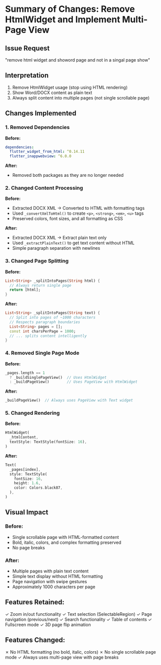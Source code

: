 # Summary of Changes: Remove HtmlWidget and Implement Multi-Page View

## Issue Request
"remove html widget and showord page and not in a singal page show"

## Interpretation
1. Remove HtmlWidget usage (stop using HTML rendering)
2. Show Word/DOCX content as plain text
3. Always split content into multiple pages (not single scrollable page)

## Changes Implemented

### 1. Removed Dependencies
**Before:**
```yaml
dependencies:
  flutter_widget_from_html: ^0.14.11
  flutter_inappwebview: ^6.0.0
```

**After:**
- Removed both packages as they are no longer needed

### 2. Changed Content Processing

**Before:**
- Extracted DOCX XML → Converted to HTML with formatting tags
- Used `_convertXmlToHtml()` to create `<p>`, `<strong>`, `<em>`, `<u>` tags
- Preserved colors, font sizes, and all formatting as CSS

**After:**
- Extracted DOCX XML → Extract plain text only
- Used `_extractPlainText()` to get text content without HTML
- Simple paragraph separation with newlines

### 3. Changed Page Splitting

**Before:**
```dart
List<String> _splitIntoPages(String html) {
  // Always return single page
  return [html];
}
```

**After:**
```dart
List<String> _splitIntoPages(String text) {
  // Split into pages of ~1000 characters
  // Respects paragraph boundaries
  List<String> pages = [];
  const int charsPerPage = 1000;
  // ... splits content intelligently
}
```

### 4. Removed Single Page Mode

**Before:**
```dart
_pages.length == 1
  ? _buildSinglePageView()  // Uses HtmlWidget
  : _buildPageView()        // Uses PageView with HtmlWidget
```

**After:**
```dart
_buildPageView()  // Always uses PageView with Text widget
```

### 5. Changed Rendering

**Before:**
```dart
HtmlWidget(
  _htmlContent,
  textStyle: TextStyle(fontSize: 16),
)
```

**After:**
```dart
Text(
  _pages[index],
  style: TextStyle(
    fontSize: 16,
    height: 1.6,
    color: Colors.black87,
  ),
)
```

## Visual Impact

### Before:
- Single scrollable page with HTML-formatted content
- Bold, italic, colors, and complex formatting preserved
- No page breaks

### After:
- Multiple pages with plain text content
- Simple text display without HTML formatting
- Page navigation with swipe gestures
- Approximately 1000 characters per page

## Features Retained:
✓ Zoom in/out functionality
✓ Text selection (SelectableRegion)
✓ Page navigation (previous/next)
✓ Search functionality
✓ Table of contents
✓ Fullscreen mode
✓ 3D page flip animation

## Features Changed:
✗ No HTML formatting (no bold, italic, colors)
✗ No single scrollable page mode
✓ Always uses multi-page view with page breaks
